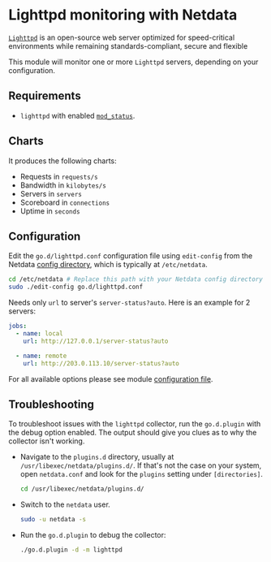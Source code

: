 <!--
title: "Lighttpd monitoring with Netdata"
description: "Monitor the health and performance of Lighttpd web servers with zero configuration, per-second metric granularity, and interactive visualizations."
custom_edit_url: https://github.com/netdata/go.d.plugin/edit/master/modules/lighttpd/README.md
sidebar_label: "Lighttpd"
-->

# Lighttpd monitoring with Netdata

[`Lighttpd`](https://www.lighttpd.net/) is an open-source web server optimized for speed-critical environments while
remaining standards-compliant, secure and flexible

This module will monitor one or more `Lighttpd` servers, depending on your configuration.

## Requirements

- `lighttpd` with enabled [`mod_status`](https://redmine.lighttpd.net/projects/lighttpd/wiki/Docs_ModStatus).

## Charts

It produces the following charts:

- Requests in `requests/s`
- Bandwidth in `kilobytes/s`
- Servers in `servers`
- Scoreboard in `connections`
- Uptime in `seconds`

## Configuration

Edit the `go.d/lighttpd.conf` configuration file using `edit-config` from the
Netdata [config directory](https://learn.netdata.cloud/docs/configure/nodes), which is typically at `/etc/netdata`.

```bash
cd /etc/netdata # Replace this path with your Netdata config directory
sudo ./edit-config go.d/lighttpd.conf
```

Needs only `url` to server's `server-status?auto`. Here is an example for 2 servers:

```yaml
jobs:
  - name: local
    url: http://127.0.0.1/server-status?auto

  - name: remote
    url: http://203.0.113.10/server-status?auto
```

For all available options please see
module [configuration file](https://github.com/netdata/go.d.plugin/blob/master/config/go.d/lighttpd.conf).

## Troubleshooting

To troubleshoot issues with the `lighttpd` collector, run the `go.d.plugin` with the debug option enabled. The output
should give you clues as to why the collector isn't working.

- Navigate to the `plugins.d` directory, usually at `/usr/libexec/netdata/plugins.d/`. If that's not the case on
  your system, open `netdata.conf` and look for the `plugins` setting under `[directories]`.

  ```bash
  cd /usr/libexec/netdata/plugins.d/
  ```

- Switch to the `netdata` user.

  ```bash
  sudo -u netdata -s
  ```

- Run the `go.d.plugin` to debug the collector:

  ```bash
  ./go.d.plugin -d -m lighttpd
  ```
